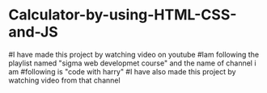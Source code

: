 # Calculator-by-using-HTML-CSS-and-JS
#I have made this project by watching video on youtube 
#Iam following the playlist named "sigma web developmet course" and the name of channel i am #following is "code with harry"
#I have also made this project by watching video from that channel
